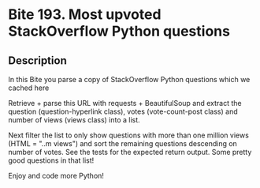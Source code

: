 #  Bite 193. Most upvoted StackOverflow Python questions

## Description


In this Bite you parse a copy of StackOverflow Python questions which we cached here

Retrieve + parse this URL with requests + BeautifulSoup and extract the question (question-hyperlink class), votes (vote-count-post class) and number of views (views class) into a list.

Next filter the list to only show questions with more than one million views (HTML = "..m views") and sort the remaining questions descending on number of votes. See the tests for the expected return output. Some pretty good questions in that list!

Enjoy and code more Python!